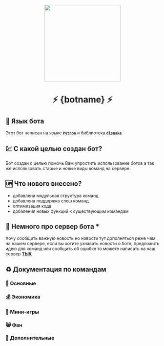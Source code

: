 <p align="center">
  <img src="https://media.discordapp.net/attachments/1129555529342136462/1144759804099821588/image.png" width="250px">
  <h1 align="center">
    <p>⚡️ {botname} ⚡️</p>
  </h1>
</p>

## 📖 Язык бота
Этот бот написан на языке **[`Python`](https://www.python.org/)** и библиотека **[`disnake`](https://disnake.dev/)**

## 💹 С какой целью создан бот?
Бот создан с целью помочь Вам упростить использование ботов а так же использовать старые и новые виды команд на сервере.

## 🆙 Что нового внесено?
- добавлена модульная структура команд
- добавлена поддержка слеш команд
- оптимизация кода
- добаления новых функций к существующим командам

## 💽 Немного про сервер бота *
Хочу сообщить важную новость но новости тут дополняться реже чем на нашем сервере, если вы хотите узнавать новости о боте, предложить идею для команд или сообщить об ошибке то можете написать на наш сервер 
**[ТЫК]()**

## ♻ Документация по командам

### :scroll: Основные 
### :moneybag: Экономика 
### :game_die: Мини-игры 
### :smile_cat: Фан 
### :bookmark_tabs: Дополнительные

